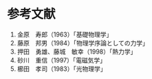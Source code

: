 
# 参考文献

1. 金原　寿郎（1963）「基礎物理学」
1. 藤原　邦男（1984）「物理学序論としての力学」
1. 押田　勇雄、藤城　敏幸（1998）「熱力学」
1. 砂川　重信（1997）「電磁気学」
1. 櫛田　孝司（1983）「光物理学」